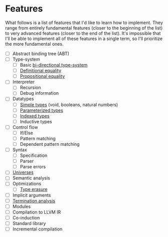 # Features

What follows is a list of features that I'd like to learn how to implement. They range from entirely fundamental features (closer to the beginning of the list) to very advanced features (closer to the end of the list). It's impossible that I'll be able to implement all of these features in a single term, so I'll prioritize the more fundamental ones.

- [ ] Abstract binding tree (ABT)
- [ ] Type-system
  - [ ] Basic [bi-directional type-system](https://github.com/sweirich/pi-forall/blob/2014/notes.md#a-bidirectional-type-system)
  - [ ] [Definitional equality](https://github.com/sweirich/pi-forall/blob/2014/notes3.md#definitional-equality)
  - [ ] [Propositional equality](https://github.com/sweirich/pi-forall/blob/2014/notes3.md#propositional-equality)
- [ ] Interpreter
  - [ ] Recursion
  - [ ] Debug information
- [ ] Datatypes
  - [ ] [Simple types](https://github.com/sweirich/pi-forall/blob/2014/notes4.md#dirt-simple-datatypes) (void, booleans, natural numbers)
  - [ ] [Parameterized types](https://github.com/sweirich/pi-forall/blob/2014/notes4.md#datatypes-with-parameters)
  - [ ] [Indexed types](https://github.com/sweirich/pi-forall/blob/2014/notes4.md#datatypes-with-indices)
  - [ ] Inductive types
- [ ] Control flow
  - [ ] If/Else
  - [ ] Pattern matching
  - [ ] Dependent pattern matching
- [ ] Syntax
  - [ ] Specification
  - [ ] Parser
  - [ ] Parse errors
- [ ] [Universes](https://en.wikipedia.org/wiki/Universe_(mathematics))
- [ ] Semantic analysis
- [ ] Optimizations
  - [ ] [Type erasure](https://github.com/sweirich/pi-forall/blob/2014/notes4.md#erasure-aka-forall-types)
- [ ] Implicit arguments
- [ ] [Termination analysis](https://en.wikipedia.org/wiki/Termination_analysis#Dependent_types)
- [ ] Modules
- [ ] Compilation to LLVM IR
- [ ] Co-induction
- [ ] Standard library
- [ ] Incremental compilation

